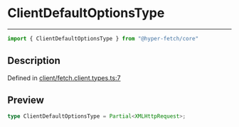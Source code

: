 

# ClientDefaultOptionsType

<div class="api-docs__separator" data-reactroot="">

---

</div><div class="api-docs__import" data-reactroot="">

```ts
import { ClientDefaultOptionsType } from "@hyper-fetch/core"
```

</div><div class="api-docs__section">

## Description

</div><div class="api-docs__description"><span class="api-docs__do-not-parse">



</span></div><p class="api-docs__definition">

Defined in [client/fetch.client.types.ts:7](https://github.com/BetterTyped/hyper-fetch/blob/4197368e/packages/core/src/client/fetch.client.types.ts#L7)

</p><div class="api-docs__section">

## Preview

</div><div class="api-docs__preview type single">

```ts
type ClientDefaultOptionsType = Partial<XMLHttpRequest>;
```

</div>